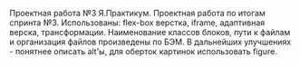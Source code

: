 Проектная работа №3 Я.Практикум.
Проектная работа по итогам спринта №3.
Использованы: flex-box верстка, iframe, адаптивная верска, трансформации. Наименование классов блоков, пути к файлам и организация файлов произведены по БЭМ.
В дальнейших улучшениях - понятнее описать alt'ы, для оберток картинок использовать figure.  